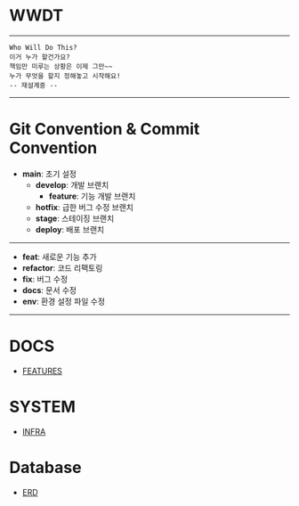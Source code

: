 # WWDT

---
    Who Will Do This?
    이거 누가 할건가요?
    책임만 미루는 상황은 이제 그만~~
    누가 무엇을 할지 정해놓고 시작해요!
    -- 재설계중 -- 
---
# Git Convention & Commit Convention
- **main**: 초기 설정
  - **develop**: 개발 브랜치
    - **feature**: 기능 개발 브랜치
  - **hotfix**: 급한 버그 수정 브랜치
  - **stage**: 스테이징 브랜치
  - **deploy**: 배포 브랜치
---
- **feat**: 새로운 기능 추가
- **refactor**: 코드 리팩토링
- **fix**: 버그 수정
- **docs**: 문서 수정
- **env**: 환경 설정 파일 수정
---
# DOCS
- [FEATURES](https://www.notion.so/IA-a7dee46060f8439a8e6e502cb8eaab29?pvs=4)

# SYSTEM
- [INFRA](https://www.figma.com/board/t9YICcanWTDQoriJGDpBjj/System-diagram?node-id=1-160&t=ak331AcQvsAOyNaG-1)

# Database 
- [ERD](https://www.figma.com/board/HETHblolf79UuWpKGBgNDz/database?node-id=0-1&t=WVUTpsCeSdFxDeMU-1)

